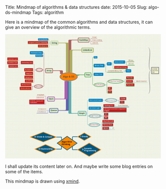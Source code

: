 Title: Mindmap of algorithms & data structures
date: 2015-10-05
Slug: algo-ds-mindmap
Tags: algorithm

Here is a mindmap of the common algorithms and data structures, it can give an overview of the algorithmic terms.    

![](_images/algo-ds-mindmap/Algo%20%26%20DS.png)   

I shall update its content later on. And maybe write some blog entries on some of the items.   

This mindmap is drawn using [xmind](http://www.xmind.net/).   

